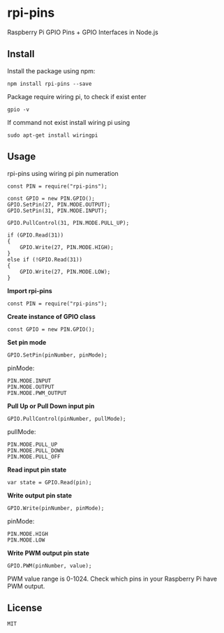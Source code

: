 # rpi-pins
Raspberry Pi GPIO Pins + GPIO Interfaces in Node.js

## Install

Install the package using npm:

    npm install rpi-pins --save

Package require wiring pi, to check if exist enter 

    gpio -v

If command not exist install wiring pi using 

    sudo apt-get install wiringpi

## Usage
rpi-pins using wiring pi pin numeration

    const PIN = require("rpi-pins");

    const GPIO = new PIN.GPIO();
    GPIO.SetPin(27, PIN.MODE.OUTPUT);
    GPIO.SetPin(31, PIN.MODE.INPUT);

    GPIO.PullControl(31, PIN.MODE.PULL_UP);

    if (GPIO.Read(31))
    {
        GPIO.Write(27, PIN.MODE.HIGH);
    }
    else if (!GPIO.Read(31))
    {
        GPIO.Write(27, PIN.MODE.LOW);
    }
    
**Import rpi-pins**

    const PIN = require("rpi-pins");
    
**Create instance of GPIO class**

    const GPIO = new PIN.GPIO();
    
**Set pin mode**

    GPIO.SetPin(pinNumber, pinMode);
    
pinMode:

    PIN.MODE.INPUT
    PIN.MODE.OUTPUT
    PIN.MODE.PWM_OUTPUT
    
**Pull Up or Pull Down input pin**

    GPIO.PullControl(pinNumber, pullMode);
    
pullMode:

    PIN.MODE.PULL_UP
    PIN.MODE.PULL_DOWN
    PIN.MODE.PULL_OFF
    
**Read input pin state**

    var state = GPIO.Read(pin);
    
**Write output pin state**

    GPIO.Write(pinNumber, pinMode);
    
pinMode:

    PIN.MODE.HIGH
    PIN.MODE.LOW

**Write PWM output pin state**

    GPIO.PWM(pinNumber, value);

PWM value range is 0-1024.
Check which pins in your Raspberry Pi have PWM output.

## License

    MIT
